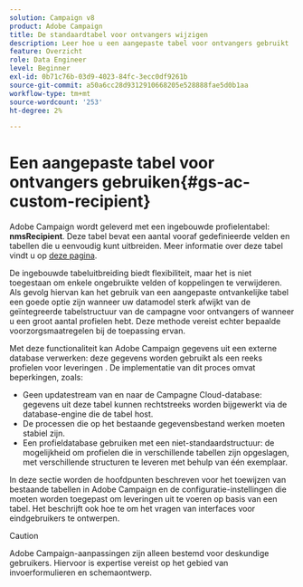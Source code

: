 ```yaml
---
solution: Campaign v8
product: Adobe Campaign
title: De standaardtabel voor ontvangers wijzigen
description: Leer hoe u een aangepaste tabel voor ontvangers gebruikt
feature: Overzicht
role: Data Engineer
level: Beginner
exl-id: 0b71c76b-03d9-4023-84fc-3ecc0df9261b
source-git-commit: a50a6cc28d9312910668205e528888fae5d0b1aa
workflow-type: tm+mt
source-wordcount: '253'
ht-degree: 2%

---
```


# Een aangepaste tabel voor ontvangers gebruiken{#gs-ac-custom-recipient}

Adobe Campaign wordt geleverd met een ingebouwde profielentabel: **nmsRecipient**. Deze tabel bevat een aantal vooraf gedefinieerde velden en tabellen die u eenvoudig kunt uitbreiden. Meer informatie over deze tabel vindt u op [deze pagina](datamodel.md#ootb-profiles).

De ingebouwde tabeluitbreiding biedt flexibiliteit, maar het is niet toegestaan om enkele ongebruikte velden of koppelingen te verwijderen. Als gevolg hiervan kan het gebruik van een aangepaste ontvankelijke tabel een goede optie zijn wanneer uw datamodel sterk afwijkt van de geïntegreerde tabelstructuur van de campagne voor ontvangers of wanneer u een groot aantal profielen hebt.  Deze methode vereist echter bepaalde voorzorgsmaatregelen bij de toepassing ervan.

Met deze functionaliteit kan Adobe Campaign gegevens uit een externe database verwerken: deze gegevens worden gebruikt als een reeks profielen voor leveringen . De implementatie van dit proces omvat beperkingen, zoals:

* Geen updatestream van en naar de Campagne Cloud-database: gegevens uit deze tabel kunnen rechtstreeks worden bijgewerkt via de database-engine die de tabel host.
* De processen die op het bestaande gegevensbestand werken moeten stabiel zijn.
* Een profieldatabase gebruiken met een niet-standaardstructuur: de mogelijkheid om profielen die in verschillende tabellen zijn opgeslagen, met verschillende structuren te leveren met behulp van één exemplaar.

In deze sectie worden de hoofdpunten beschreven voor het toewijzen van bestaande tabellen in Adobe Campaign en de configuratie-instellingen die moeten worden toegepast om leveringen uit te voeren op basis van een tabel. Het beschrijft ook hoe te om het vragen van interfaces voor eindgebruikers te ontwerpen.

>[!CAUTION]
>
>Adobe Campaign-aanpassingen zijn alleen bestemd voor deskundige gebruikers. Hiervoor is expertise vereist op het gebied van invoerformulieren en schemaontwerp.

